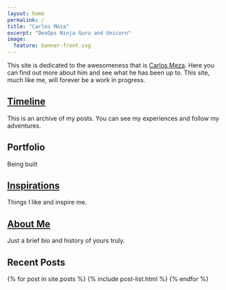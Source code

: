```yaml
---
layout: home
permalink: /
title: "Carlos Meza"
excerpt: "DevOps Ninja Guru and Unicorn"
image:
  feature: banner-front.svg
---
```

This site is dedicated to the awesomeness that is [Carlos Meza](https://www.linkedin.com/in/cmeza99). Here you can find out more about him and see what he has been up to. This site, much like me, will forever be a work in progress.

<div class="tiles">

<div class="tile">
  <h2 class="post-title"><a href="/archive/" title="Post archive">Timeline</a></h2>
  <p class="post-excerpt">This is an archive of my posts. You can see my experiences and follow my adventures.</p>
</div><!-- /.tile -->

<div class="tile">
  <h2 class="post-title">Portfolio</h2>
  <p class="post-excerpt">Being built</p>
</div><!-- /.tile -->

<div class="tile">
  <h2 class="post-title"><a href="/likes/" title="Things I like">Inspirations</a></h2>
  <p class="post-excerpt">Things I like and inspire me.</p>
</div><!-- /.tiles -->

<div class="tile">
  <h2 class="post-title"><a href="/about/" title="About Carlos Meza">About Me</a></h2>
  <p class="post-excerpt">Just a brief bio and history of yours truly.</p>
</div><!-- /.tile -->

</div><!-- /.tile -->

<div style="clear:both"></div>

## Recent Posts

<div class="tiles">
{% for post in site.posts %}
	{% include post-list.html %}
{% endfor %}
</div><!-- /.tiles -->

